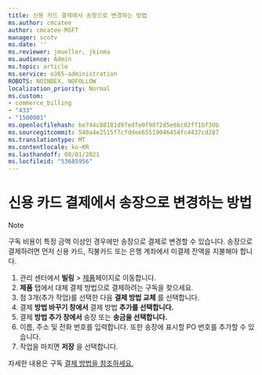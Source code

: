 ```yaml
---
title: 신용 카드 결제에서 송장으로 변경하는 방법
ms.author: cmcatee
author: cmcatee-MSFT
manager: scotv
ms.date: ''
ms.reviewer: jmueller, jkinma
ms.audience: Admin
ms.topic: article
ms.service: o365-administration
ROBOTS: NOINDEX, NOFOLLOW
localization_priority: Normal
ms.custom:
- commerce_billing
- "433"
- "1500001"
ms.openlocfilehash: be744c88181d97edfe0f98f2d5e6bc02ff1bf30b
ms.sourcegitcommit: 540a4e2515f7cfddee65519046454fc4437cd287
ms.translationtype: MT
ms.contentlocale: ko-KR
ms.lasthandoff: 08/01/2021
ms.locfileid: "53685956"
---
```

# <a name="how-do-i-change-from-credit-card-payments-to-invoice"></a>신용 카드 결제에서 송장으로 변경하는 방법

> [!NOTE]
> 구독 비용이 특정 금액 이상인 경우에만 송장으로 결제로 변경할 수 있습니다. 송장으로 결제하려면 먼저 신용 카드, 직불카드 또는 은행 계좌에서 미결제 잔액을 지불해야 합니다.

1. 관리 센터에서 **빌링** > [제품](https://go.microsoft.com/fwlink/p/?linkid=842054)페이지로 이동합니다.
2. **제품** 탭에서 대체 결제 방법으로 결제하려는 구독을 찾으세요.
3. 점 3개(추가 작업)를 선택한 다음 **결제 방법 교체** 를 선택합니다.
4. 결제 **방법 바꾸기 창에서** 결제 방법 **추가를 선택합니다.**
5. 결제 **방법 추가 창에서** 송장 또는 **송금을 선택합니다.**
6. 이름, 주소 및 전화 번호를 입력합니다. 또한 송장에 표시할 PO 번호를 추가할 수 있습니다.
7. 작업을 마치면 **저장** 을 선택합니다.

자세한 내용은 구독 [결제 방법을 참조하세요.](/microsoft-365/commerce/billing-and-payments/pay-for-your-subscription)